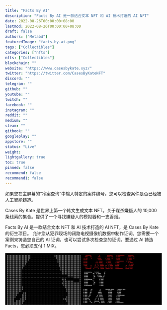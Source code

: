 ```yaml
---
title: "Facts By AI"
description: "Facts By AI 是一款结合文本 NFT 和 AI 技术打造的 AI NFT"
date: 2022-08-26T00:00:00+08:00
lastmod: 2022-08-26T00:00:00+08:00
draft: false
authors: ["Metabd"]
featuredImage: "facts-by-ai.png"
tags: ["Collectibles"]
categories: ["nfts"]
nfts: ["Collectibles"]
blockchain: ""
website: "https://www.casesbykate.xyz/"
twitter: "https://twitter.com/CasesByKateNFT"
discord: ""
telegram: ""
github: ""
youtube: ""
twitch: ""
facebook: ""
instagram: ""
reddit: ""
medium: ""
steam: ""
gitbook: ""
googleplay: ""
appstore: ""
status: "Live"
weight: 
lightgallery: true
toc: true
pinned: false
recommend: false
recommend1: false
---
```

如果您在主屏幕的“冷案查询”中输入特定的案件编号，您可以检查案件是否已经被人工智能铸造。

Cases By Kate 是世界上第一个韩文生成文本 NFT。关于谋杀嫌疑人的 10,000 条线索的集合。提供了一个寻找嫌疑人的模拟器和一支香烟。

Facts By AI 是一款结合文本 NFT 和 AI 技术打造的 AI NFT，是 Cases By Kate 的衍生项目。 允许您从犯罪现场的闭路电视摄像机数据中制作证词。您需要一个案例来铸造您自己的 AI 证词，也可以尝试多次检查您的证词。要通过 AI 铸造 Facts，您必须支付 1 MIX。

![nft](24131.jpg)